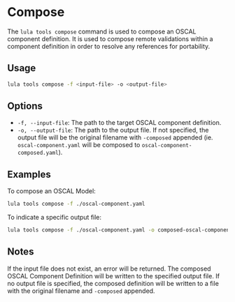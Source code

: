 # Compose

The `lula tools compose` command is used to compose an OSCAL component definition. It is used to compose remote validations within a component definition in order to resolve any references for portability.

## Usage

```bash
lula tools compose -f <input-file> -o <output-file>
```

## Options

- `-f, --input-file`: The path to the target OSCAL component definition.
- `-o, --output-file`: The path to the output file. If not specified, the output file will be the original filename with `-composed` appended (ie. `oscal-component.yaml` will be composed to `oscal-component-composed.yaml`).

## Examples

To compose an OSCAL Model:
```bash
lula tools compose -f ./oscal-component.yaml
```

To indicate a specific output file:
```bash
lula tools compose -f ./oscal-component.yaml -o composed-oscal-component.yaml
```

## Notes

If the input file does not exist, an error will be returned. The composed OSCAL Component Definition will be written to the specified output file. If no output file is specified, the composed definition will be written to a file with the original filename and `-composed` appended.
